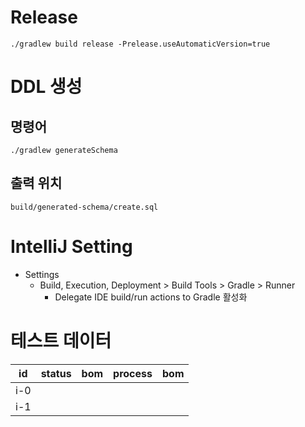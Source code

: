 # Release

```
./gradlew build release -Prelease.useAutomaticVersion=true
```

# DDL 생성

## 명령어
```
./gradlew generateSchema
```

## 출력 위치
```
build/generated-schema/create.sql
```

# IntelliJ Setting

* Settings
  * Build, Execution, Deployment > Build Tools > Gradle > Runner
    * Delegate IDE build/run actions to Gradle 활성화

# 테스트 데이터


 id            | status | bom | process | bom
---------------|--------|-----|---------|-----
 i-0           |        |     |         |
 i-1           |        |     |         |
